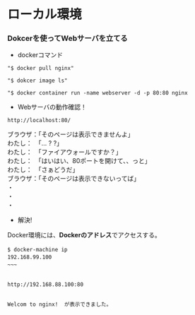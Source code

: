 # ローカル環境

### Dokcerを使ってWebサーバを立てる

- dockerコマンド    

~~~  
"$ docker pull nginx"  

"$ dokcer image ls"  

"$ docker container run -name webserver -d -p 80:80 nginx  
~~~


- Webサーバの動作確認！  

~~~  
http://localhost:80/  
~~~ 
  

ブラウザ：「そのページは表示できませんよ」  
わたし：　「... ? ?」  
わたし：　「ファイアウォールですか？」  
わたし：　「はいはい、80ポートを開けて、、っと」  
わたし：　「さぁどうだ」  
ブラウザ：「そのページは表示できないってば」  
・  
・  
・  　


- 解決!  
  
Docker環境には、**Dockerのアドレス**でアクセスする。  　

~~~　　
$ docker-machine ip　　
192.168.99.100　　
~~~　　

    
http://192.168.88.100:80　　
    
  
Welcom to nginx!  が表示できました。  

　　
